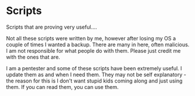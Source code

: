 Scripts
=======

Scripts that are proving very useful....

Not all these scripts were written by me, however after losing my OS a couple of times I wanted a backup. 
There are many in here, often malicious. I am not responsible for what people do with them. Please just credit me with the ones that are.

I am a pentester and some of these scripts have been extremely useful. I update them as and when I need them. 
They may not be self explanatory - the reason for this is I don't want stupid kids coming along and just using them.
If you can read them, you can use them.
